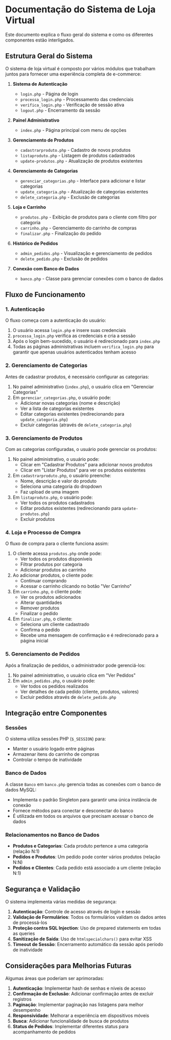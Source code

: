 # Documentação do Sistema de Loja Virtual

Este documento explica o fluxo geral do sistema e como os diferentes componentes estão interligados.

## Estrutura Geral do Sistema

O sistema de loja virtual é composto por vários módulos que trabalham juntos para fornecer uma experiência completa de e-commerce:

1. **Sistema de Autenticação**
   - `login.php` - Página de login
   - `processa_login.php` - Processamento das credenciais
   - `verifica_login.php` - Verificação de sessão ativa
   - `logout.php` - Encerramento da sessão

2. **Painel Administrativo**
   - `index.php` - Página principal com menu de opções

3. **Gerenciamento de Produtos**
   - `cadastrarproduto.php` - Cadastro de novos produtos
   - `listaproduto.php` - Listagem de produtos cadastrados
   - `update-produtos.php` - Atualização de produtos existentes

4. **Gerenciamento de Categorias**
   - `gerenciar_categorias.php` - Interface para adicionar e listar categorias
   - `update_categoria.php` - Atualização de categorias existentes
   - `delete_categoria.php` - Exclusão de categorias

5. **Loja e Carrinho**
   - `produtos.php` - Exibição de produtos para o cliente com filtro por categoria
   - `carrinho.php` - Gerenciamento do carrinho de compras
   - `finalizar.php` - Finalização do pedido

6. **Histórico de Pedidos**
   - `admin_pedidos.php` - Visualização e gerenciamento de pedidos
   - `delete_pedido.php` - Exclusão de pedidos

7. **Conexão com Banco de Dados**
   - `banco.php` - Classe para gerenciar conexões com o banco de dados

## Fluxo de Funcionamento

### 1. Autenticação

O fluxo começa com a autenticação do usuário:

1. O usuário acessa `login.php` e insere suas credenciais
2. `processa_login.php` verifica as credenciais e cria a sessão
3. Após o login bem-sucedido, o usuário é redirecionado para `index.php`
4. Todas as páginas administrativas incluem `verifica_login.php` para garantir que apenas usuários autenticados tenham acesso

### 2. Gerenciamento de Categorias

Antes de cadastrar produtos, é necessário configurar as categorias:

1. No painel administrativo (`index.php`), o usuário clica em "Gerenciar Categorias"
2. Em `gerenciar_categorias.php`, o usuário pode:
   - Adicionar novas categorias (nome e descrição)
   - Ver a lista de categorias existentes
   - Editar categorias existentes (redirecionando para `update_categoria.php`)
   - Excluir categorias (através de `delete_categoria.php`)

### 3. Gerenciamento de Produtos

Com as categorias configuradas, o usuário pode gerenciar os produtos:

1. No painel administrativo, o usuário pode:
   - Clicar em "Cadastrar Produtos" para adicionar novos produtos
   - Clicar em "Listar Produtos" para ver os produtos existentes
2. Em `cadastrarproduto.php`, o usuário preenche:
   - Nome, descrição e valor do produto
   - Seleciona uma categoria do dropdown
   - Faz upload de uma imagem
3. Em `listaproduto.php`, o usuário pode:
   - Ver todos os produtos cadastrados
   - Editar produtos existentes (redirecionando para `update-produtos.php`)
   - Excluir produtos

### 4. Loja e Processo de Compra

O fluxo de compra para o cliente funciona assim:

1. O cliente acessa `produtos.php` onde pode:
   - Ver todos os produtos disponíveis
   - Filtrar produtos por categoria
   - Adicionar produtos ao carrinho
2. Ao adicionar produtos, o cliente pode:
   - Continuar comprando
   - Acessar o carrinho clicando no botão "Ver Carrinho"
3. Em `carrinho.php`, o cliente pode:
   - Ver os produtos adicionados
   - Alterar quantidades
   - Remover produtos
   - Finalizar o pedido
4. Em `finalizar.php`, o cliente:
   - Seleciona um cliente cadastrado
   - Confirma o pedido
   - Recebe uma mensagem de confirmação e é redirecionado para a página inicial

### 5. Gerenciamento de Pedidos

Após a finalização de pedidos, o administrador pode gerenciá-los:

1. No painel administrativo, o usuário clica em "Ver Pedidos"
2. Em `admin_pedidos.php`, o usuário pode:
   - Ver todos os pedidos realizados
   - Ver detalhes de cada pedido (cliente, produtos, valores)
   - Excluir pedidos através de `delete_pedido.php`

## Integração entre Componentes

### Sessões

O sistema utiliza sessões PHP (`$_SESSION`) para:
- Manter o usuário logado entre páginas
- Armazenar itens do carrinho de compras
- Controlar o tempo de inatividade

### Banco de Dados

A classe `Banco` em `banco.php` gerencia todas as conexões com o banco de dados MySQL:
- Implementa o padrão Singleton para garantir uma única instância de conexão
- Fornece métodos para conectar e desconectar do banco
- É utilizada em todos os arquivos que precisam acessar o banco de dados

### Relacionamentos no Banco de Dados

- **Produtos e Categorias**: Cada produto pertence a uma categoria (relação N:1)
- **Pedidos e Produtos**: Um pedido pode conter vários produtos (relação N:N)
- **Pedidos e Clientes**: Cada pedido está associado a um cliente (relação N:1)

## Segurança e Validação

O sistema implementa várias medidas de segurança:

1. **Autenticação**: Controle de acesso através de login e sessão
2. **Validação de Formulários**: Todos os formulários validam os dados antes de processá-los
3. **Proteção contra SQL Injection**: Uso de prepared statements em todas as queries
4. **Sanitização de Saída**: Uso de `htmlspecialchars()` para evitar XSS
5. **Timeout de Sessão**: Encerramento automático da sessão após período de inatividade

## Considerações para Melhorias Futuras

Algumas áreas que poderiam ser aprimoradas:

1. **Autenticação**: Implementar hash de senhas e níveis de acesso
2. **Confirmação de Exclusão**: Adicionar confirmação antes de excluir registros
3. **Paginação**: Implementar paginação nas listagens para melhor desempenho
4. **Responsividade**: Melhorar a experiência em dispositivos móveis
5. **Busca**: Adicionar funcionalidade de busca de produtos
6. **Status de Pedidos**: Implementar diferentes status para acompanhamento de pedidos
